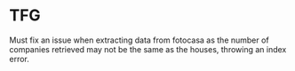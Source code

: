 # TFG

Must fix an issue when extracting data from fotocasa as the number of companies retrieved may not be the same as the houses, throwing an index error.
